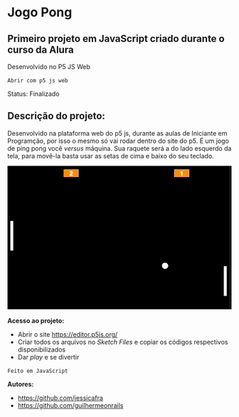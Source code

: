 # Jogo Pong 
## Primeiro projeto em JavaScript criado durante o curso da Alura

Desenvolvido no P5 JS Web
```
Abrir com p5 js web
```
Status: Finalizado

## Descrição do projeto:

Desenvolvido na plataforma web do p5 js, durante as aulas de Iniciante em Programção, por isso o mesmo só vai rodar dentro do site do p5.
É um jogo de ping pong você _versus_ máquina. Sua raquete será a do lado esquerdo da tela, para movê-la basta usar as setas de cima e baixo do seu teclado.

![imagem do jogo pong](jogo-pong.png)


**Acesso ao projeto:**

* Abrir o site https://editor.p5js.org/
* Criar todos os arquivos no _Sketch Files_ e copiar os códigos respectivos disponibilizados
* Dar _play_ e se divertir

```
Feito em JavaScript
```

**Autores:**

* https://github.com/jessicafra
* https://github.com/guilhermeonrails
